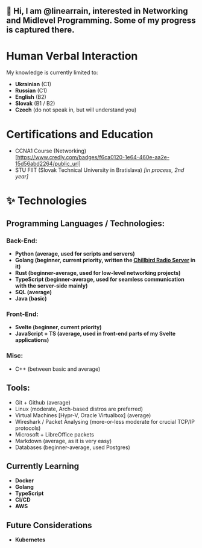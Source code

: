 ## 👋 Hi, I am @linearrain, interested in Networking and Midlevel Programming. Some of my progress is captured there.

# Human Verbal Interaction
My knowledge is currently limited to: 
- **Ukrainian** (C1)
- **Russian** (C1)
- **English** (B2)
- **Slovak** (B1 / B2)
- **Czech** (do not speak in, but will understand you)

# Certifications and Education

- CCNA1 Course (Networking) [https://www.credly.com/badges/f6ca0120-1e64-460e-aa2e-15d56abd2264/public_url]
- STU FIIT (Slovak Technical University in Bratislava) *\[in process, 2nd year\]*

# ✨ Technologies

## Programming Languages / Technologies:
### Back-End:
- **Python (average, used for scripts and servers)**
- **Golang (beginner, current priority, written the [Chillbird Radio Server](https://github.com/linearrain/chillbird-radio-server) in it)**
- **Rust (beginner-average, used for low-level networking projects)**
- **TypeScript (beginner-average, used for seamless communication with the server-side mainly)** 
- **SQL (average)**
- **Java (basic)**
### Front-End:
- **Svelte (beginner, current priority)**
- **JavaScript + TS (average, used in front-end parts of my Svelte applications)**
### Misc:
- C++ (between basic and average)

## Tools:

- Git + Github (average)
- Linux (moderate, Arch-based distros are preferred)
- Virtual Machines [Hypr-V, Oracle Virtualbox] (average)
- Wireshark / Packet Analysing (more-or-less moderate for crucial TCP/IP protocols)
- Microsoft + LibreOffice packets
- Markdown (average, as it is very easy)
- Databases (beginner-average, used Postgres)

## Currently Learning

- **Docker**
- **Golang**
- **TypeScript**
- **CI/CD**
- **AWS**

## Future Considerations

- **Kubernetes**
<!---
linearrain/linearrain is a ✨ special ✨ repository because its `README.md` (this file) appears on your GitHub profile.
You can click the Preview link to take a look at your changes.
--->
